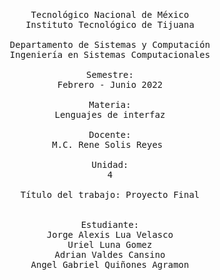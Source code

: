 <pre>

	<p align=center>

Tecnológico Nacional de México
Instituto Tecnológico de Tijuana

Departamento de Sistemas y Computación
Ingeniería en Sistemas Computacionales

Semestre:
Febrero - Junio 2022

Materia:
Lenguajes de interfaz

Docente:
M.C. Rene Solis Reyes 

Unidad:
4

Título del trabajo: Proyecto Final


Estudiante:
Jorge Alexis Lua Velasco
Uriel Luna Gomez
Adrian Valdes Cansino
Angel Gabriel Quiñones Agramon

	</p>

</pre>
